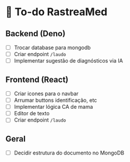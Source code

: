 # 📝 To-do RastreaMed

## Backend (Deno)
- [ ] Trocar database para mongodb
- [ ] Criar endpoint `/laudo`
- [ ] Implementar sugestão de diagnósticos via IA

## Frontend (React)
- [ ] Criar icones para o navbar
- [ ] Arrumar buttons identificação, etc
- [ ] Implementar lógica CA de mama
- [ ] Editor de texto
- [ ] Criar endpoint `/laudo`

## Geral
- [ ] Decidir estrutura do documento no MongoDB
